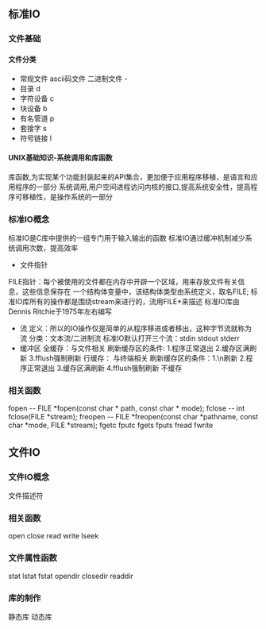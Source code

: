 ## 标准IO
### 文件基础
#### 文件分类
- 常规文件 ascii码文件 二进制文件 -
- 目录 d
- 字符设备 c
- 块设备 b
- 有名管道 p
- 套接字 s
- 符号链接 l
#### UNIX基础知识-系统调用和库函数
库函数,为实现某个功能封装起来的API集合，更加便于应用程序移植，是语言和应用程序的一部分
系统调用,用户空间进程访问内核的接口,提高系统安全性，提高程序可移植性，是操作系统的一部分
### 标准IO概念
标准IO是C库中提供的一组专门用于输入输出的函数
标准IO通过缓冲机制减少系统调用次数，提高效率
- 文件指针 

FILE指针：每个被使用的文件都在内存中开辟一个区域，用来存放文件有关信息，这些信息保存在
一个结构体变量中，该结构体类型由系统定义，取名FILE;
标准IO库所有的操作都是围绕stream来进行的，流用FILE*来描述
标准IO库由Dennis Ritchie于1975年左右编写
- 流
定义：所以的IO操作仅是简单的从程序移进或者移出，这种字节流就称为流
分类：文本流/二进制流
标准IO默认打开三个流：stdin stdout stderr
- 缓冲区
 全缓存：与文件相关
  刷新缓存区的条件: 1.程序正常退出 2.缓存区满刷新 3.fflush强制刷新
 行缓存： 与终端相关
  刷新缓存区的条件：1.\n刷新 2.程序正常退出 3.缓存区满刷新 4.fflush强制刷新
 不缓存
### 相关函数
fopen -- FILE *fopen(const char * path, const char * mode);
fclose -- int fclose(FILE *stream);
freopen -- FILE *freopen(const char *pathname, const char *mode, FILE *stream);
fgetc 
fputc
fgets 
fputs
fread 
fwrite

## 文件IO
### 文件IO概念
文件描述符
### 相关函数
open
close
read
write
lseek
### 文件属性函数
stat 
lstat
fstat
opendir
closedir
readdir
### 库的制作
静态库
动态库